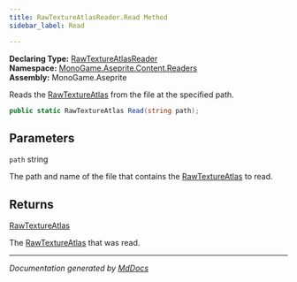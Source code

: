 ```yaml
---
title: RawTextureAtlasReader.Read Method
sidebar_label: Read

---
```


**Declaring Type:** [RawTextureAtlasReader](../)  
**Namespace:** [MonoGame.Aseprite.Content.Readers](../../)  
**Assembly:** MonoGame.Aseprite

Reads the [RawTextureAtlas](../../../../RawTypes/RawTextureAtlas/) from the file at the specified path.

```csharp
public static RawTextureAtlas Read(string path);
```

## Parameters

`path`  string

The path and name of the file that contains the [RawTextureAtlas](../../../../RawTypes/RawTextureAtlas/) to read.

## Returns

[RawTextureAtlas](../../../../RawTypes/RawTextureAtlas/)

The [RawTextureAtlas](../../../../RawTypes/RawTextureAtlas/) that was read.

___

*Documentation generated by [MdDocs](https://github.com/ap0llo/mddocs)*
